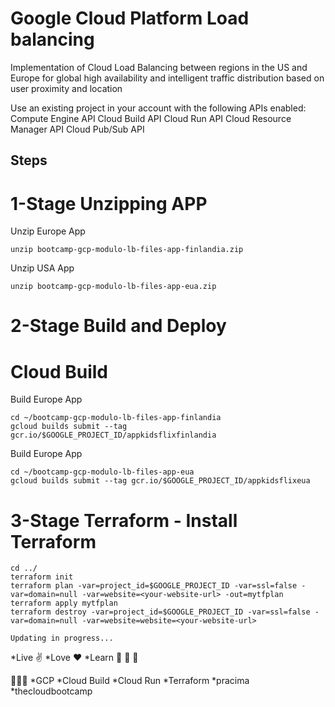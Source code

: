 # Google Cloud Platform Load balancing
Implementation of Cloud Load Balancing between regions in the US and Europe for global high availability and intelligent traffic distribution based on user proximity and location

Use an existing project in your account with the following APIs enabled: 
Compute Engine API
Cloud Build API
Cloud Run API
Cloud Resource Manager API
Cloud Pub/Sub API

## Steps 

# 1-Stage Unzipping APP
Unzip Europe App
```
unzip bootcamp-gcp-modulo-lb-files-app-finlandia.zip
```
Unzip USA App
```
unzip bootcamp-gcp-modulo-lb-files-app-eua.zip
```
# 2-Stage Build and Deploy
# Cloud Build
Build Europe App
```
cd ~/bootcamp-gcp-modulo-lb-files-app-finlandia
gcloud builds submit --tag gcr.io/$GOOGLE_PROJECT_ID/appkidsflixfinlandia
```
Build Europe App
```
cd ~/bootcamp-gcp-modulo-lb-files-app-eua
gcloud builds submit --tag gcr.io/$GOOGLE_PROJECT_ID/appkidsflixeua
```
# 3-Stage Terraform - Install Terraform
```
cd ../
terraform init
terraform plan -var=project_id=$GOOGLE_PROJECT_ID -var=ssl=false -var=domain=null -var=website=<your-website-url> -out=mytfplan
terraform apply mytfplan
terraform destroy -var=project_id=$GOOGLE_PROJECT_ID -var=ssl=false -var=domain=null -var=website=website=<your-website-url> 
```

```
Updating in progress...

```
*Live :v:
*Love :heart:
*Learn :see_no_evil: :hear_no_evil: :speak_no_evil:

:rocket::rocket::rocket:
*GCP
*Cloud Build
*Cloud Run
*Terraform
*pracima
*thecloudbootcamp
